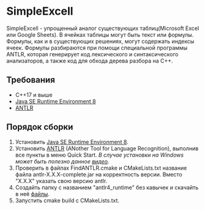 # SimpleExcell
SimpleExcell - упрощенный аналог существующих таблиц(Microsoft Excel или Google Sheets). В ячейках таблицы могут быть текст или формулы. Формулы, как и в существующих решениях, могут содержать индексы ячеек. Формулы разбираются при помощи специальной программы ANTLR, которая генерирует код лексического и синтаксического анализаторов, а также код для обхода дерева разбора на С++.

## Требования
* C++17 и выше
* [Java SE Runtime Environment 8](https://www.oracle.com/java/technologies/javase-jre8-downloads.html)
* [ANTLR](https://www.antlr.org/)

## Порядок сборки
1. Установить [Java SE Runtime Environment 8](https://www.oracle.com/java/technologies/javase-jre8-downloads.html).
2. Установить [ANTLR](https://www.antlr.org/) (ANother Tool for Language Recognition), выполнив все пункты в меню Quick Start.
  *В случае установки на Windows может быть полезно данное [видео](https://youtu.be/p2gIBPz69DM).*
3. Проверить в файлах FindANTLR.cmake и CMakeLists.txt название файла antlr-X.X.X-complete.jar на корректность версии. Вместо "X.X.X" указать свою версию antlr.
4. Создайть папку с названием "antlr4_runtime" без кавычек и скачайть в неё [файлы](https://github.com/antlr/antlr4/tree/master/runtime/Cpp).
5. Запустить cmake build с CMakeLists.txt.